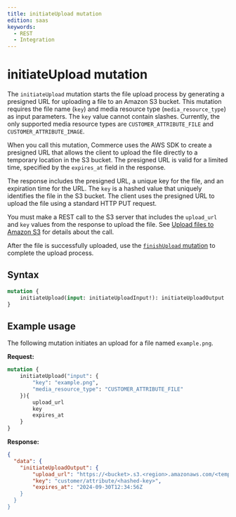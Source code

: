 ```yaml
---
title: initiateUpload mutation
edition: saas
keywords:
  - REST
  - Integration
---
```


# initiateUpload mutation

The `initiateUpload` mutation starts the file upload process by generating a presigned URL for uploading a file to an Amazon S3 bucket. This mutation requires the file name (`key`) and media resource type (`media_resource_type`) as input parameters. The `key` value cannot contain slashes. Currently, the only supported media resource types are `CUSTOMER_ATTRIBUTE_FILE` and `CUSTOMER_ATTRIBUTE_IMAGE`.

When you call this mutation, Commerce uses the AWS SDK to create a presigned URL that allows the client to upload the file directly to a temporary location in the S3 bucket. The presigned URL is valid for a limited time, specified by the `expires_at` field in the response.

The response includes the presigned URL, a unique key for the file, and an expiration time for the URL. The `key` is a hashed value that uniquely identifies the file in the S3 bucket. The client uses the presigned URL to upload the file using a standard HTTP PUT request.

You must make a REST call to the S3 server that includes the `upload_url` and `key` values from the response to upload the file. See [Upload files to Amazon S3](../index.md) for details about the call.

After the file is successfully uploaded, use the [`finishUpload` mutation](finish-upload.md) to complete the upload process.

## Syntax

```graphql
mutation {
    initiateUpload(input: initiateUploadInput!): initiateUploadOutput
}
```

<!--
## Reference

The [`initiateUpload`](https://developer.adobe.com/commerce/services/graphql/reference/saas-api/index.html#mutation-initiateUpload) reference provides detailed information about the types and fields defined in this mutation.
-->

## Example usage

The following mutation initiates an upload for a file named `example.png`.

**Request:**

```graphql
mutation {
    initiateUpload("input": {
        "key": "example.png",
        "media_resource_type": "CUSTOMER_ATTRIBUTE_FILE"
    }){
        upload_url
        key
        expires_at
    }
}
```

**Response:**

```json
{
  "data": {
    "initiateUploadOutput": {
        "upload_url": "https://<bucket>.s3.<region>.amazonaws.com/<temp-location>?X-Amz-Algorithm=AWS4-HMAC-SHA256&X-Amz-Credential=...",
        "key": "customer/attribute/<hashed-key>",
        "expires_at": "2024-09-30T12:34:56Z
    }
  }
}
```

